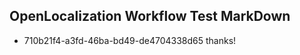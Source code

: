 ## OpenLocalization Workflow Test MarkDown
* 710b21f4-a3fd-46ba-bd49-de4704338d65 thanks!

<!--HONumber=Jul16_HO4-->


